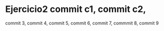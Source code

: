 # Ejercicio2 commit c1, commit c2,
commit 3, commit 4, commit 5,
commit 6, commit 7, commmit 8, commit 9